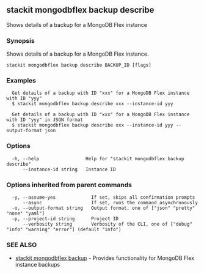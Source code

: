 ## stackit mongodbflex backup describe

Shows details of a backup for a MongoDB Flex instance

### Synopsis

Shows details of a backup for a MongoDB Flex instance.

```
stackit mongodbflex backup describe BACKUP_ID [flags]
```

### Examples

```
  Get details of a backup with ID "xxx" for a MongoDB Flex instance with ID "yyy"
  $ stackit mongodbflex backup describe xxx --instance-id yyy

  Get details of a backup with ID "xxx" for a MongoDB Flex instance with ID "yyy" in JSON format
  $ stackit mongodbflex backup describe xxx --instance-id yyy --output-format json
```

### Options

```
  -h, --help                 Help for "stackit mongodbflex backup describe"
      --instance-id string   Instance ID
```

### Options inherited from parent commands

```
  -y, --assume-yes             If set, skips all confirmation prompts
      --async                  If set, runs the command asynchronously
  -o, --output-format string   Output format, one of ["json" "pretty" "none" "yaml"]
  -p, --project-id string      Project ID
      --verbosity string       Verbosity of the CLI, one of ["debug" "info" "warning" "error"] (default "info")
```

### SEE ALSO

* [stackit mongodbflex backup](./stackit_mongodbflex_backup.md)	 - Provides functionality for MongoDB Flex instance backups

